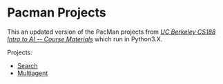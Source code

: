 # Pacman Projects

This an updated version of the PacMan projects from [_UC Berkeley CS188 Intro to AI -- Course Materials_](https://ai.berkeley.edu) 
which run in Python3.X. 

Projects:
* [Search]()
* [Multiagent]()



